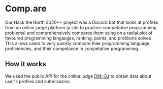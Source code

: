 # Comp.are

Our Hack the North 2020++ project was a Discord bot that looks at profiles from an online judge platform (a site to practice competative programming problems) and comprehensively compares them using on a radial plot of favoured programming langauges, ranking, points, and problems solved. This allows users to very quickly compare thier programming language proficiencies, and their competance in competative porgramming.

## How it works

We used the public API for the online judge [DM::OJ](https://dmoj.ca) to obtain data about user's profiles and submisisons. 
